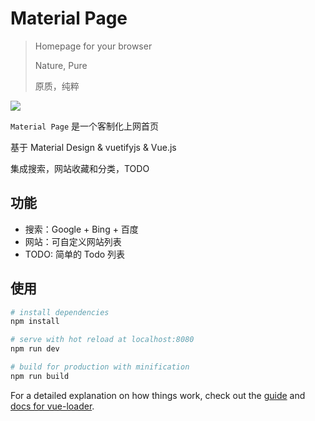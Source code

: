 # Material Page

> Homepage for your browser
>
> Nature, Pure
>
> 原质，纯粹

![](https://ws4.sinaimg.cn/large/006tKfTcgy1fs33tk274xj31kw0zkwnc.jpg)



`Material Page` 是一个客制化上网首页

基于 Material Design & vuetifyjs & Vue.js

集成搜索，网站收藏和分类，TODO

## 功能

- 搜索：Google + Bing + 百度
- 网站：可自定义网站列表
- TODO: 简单的 Todo 列表

## 使用

```bash
# install dependencies
npm install

# serve with hot reload at localhost:8080
npm run dev

# build for production with minification
npm run build
```

For a detailed explanation on how things work, check out the [guide](http://vuejs-templates.github.io/webpack/) and [docs for vue-loader](http://vuejs.github.io/vue-loader).
